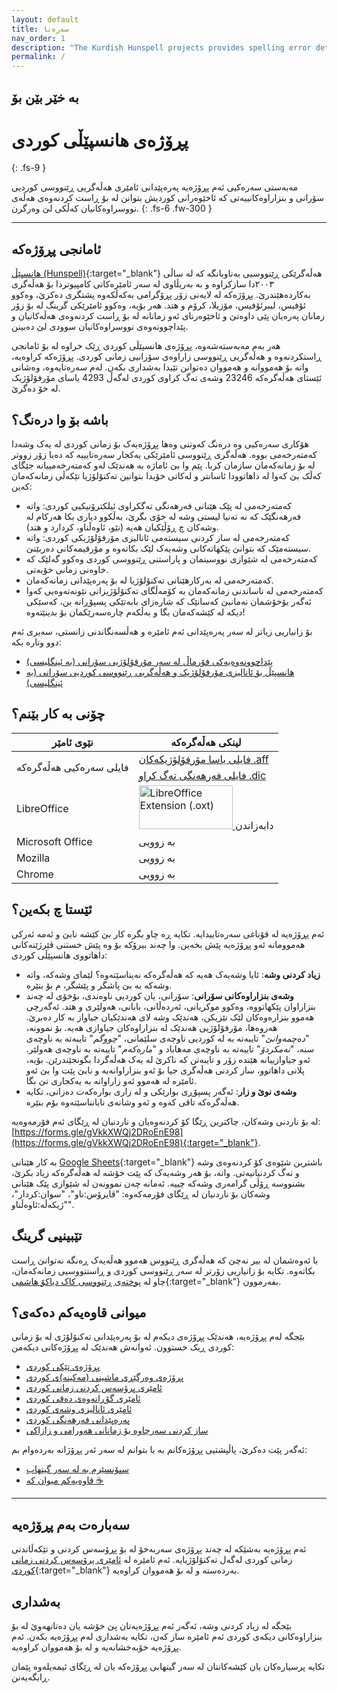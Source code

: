 ```yaml
---
layout: default
title: سەرەتا
nav_order: 1
description: "The Kurdish Hunspell projects provides spelling error detection and correction solutions for Kurdish language."
permalink: /
---
```


## بە خێر بێن بۆ
# پڕۆژەی هانسپێڵی کوردی
{: .fs-9 }

مەبەستی سەرەکیی ئەم پڕۆژەیە پەرەپێدانی ئامێری هەڵەگریی ڕێنووسی کوردیی سۆرانی و بنزاراوەکانییەتی کە ئاخێوەرانی کوردیش بتوانن لە بۆ ڕاست کردنەوەی هەڵەی نووسراوەکانیان کەڵکی لێ وەرگرن.
{: .fs-6 .fw-300 }

<!-- [دەست پێ کردن](#getting-started){: .btn .btn-primary .fs-5 .mb-4 .mb-md-0 .mr-2 } [View it on GitHub](https://github.com/pmarsceill/just-the-docs){: .btn .fs-5 .mb-4 .mb-md-0 } -->

---

## ئامانجی پڕۆژەکە

[هانسپێڵ (Hunspell)](http://hunspell.github.io/){:target="_blank"} هەڵەگرێکی ڕێنووسیی بەناوبانگە کە لە ساڵی ٢٠٠٣دا سازکراوە و بە بەربڵاوی لە سەر ئامێرەکانی کامپیوتردا بۆ هەڵەگری بەکاردەهێندرێ. پڕۆژەکە لە لایەنی زۆر پڕۆگرامی بەکەڵکەوە پشتگری دەکرێ، وەکوو ئۆفیس، لیبرئۆفیس، مۆزیلا، کرۆم و هتد. هەر بۆیە، وەکوو ئامێرێکی گرینگ لە بۆ زۆر زمانان پەرەیان پێی داوەتێ و ئاخێوەرنای ئەو زمانانە لە بۆ ڕاست کردنەوەی هەڵەکانیان و پێداچوونەوەی نووسراوەکانیان سوودی لێ دەبینن.

هەر بەم مەبەستەشەوە، پڕۆژەی هانسپێڵی کوردی ڕێک خراوە لە بۆ ئامانجی ڕاستکردنەوە و هەڵەگریی ڕێنووسی زاراوەی سۆرانیی زمانی کوردی. پڕۆژەکە کراوەیە، واتە بۆ هەمووانە و هەمووان دەتوانن تێیدا بەشداری بکەن. لەم سەرەتایەوە، وەشانی ئێستای هەڵەگرەکە 23246 وشەی تەگ کراوی کوردی لەگەڵ 4293 یاسای مۆرفۆلۆژیک لە خۆ دەگرێ.


## باشە بۆ وا درەنگ؟

هۆکاری سەرەکیی وە درەنگ کەوتنی وەها پڕۆژەیەک بۆ زمانی کوردی لە یەک وشەدا کەمتەرخەمی بووە. هەڵەگری ڕێنووسی ئامێرێکی یەکجار سەرەتایییە کە دەبا زۆر زووتر لە بۆ زمانەکەمان سازمان کربا. پێم وا بێ ئاماژە بە هەندێک لەو کەمتەرخەمییانە جێگای کەڵک بێ کەوا لە داهاتوودا ئاسانتر و لەکاتی خۆیدا بتوانین تەکنۆلۆژیا تێکەڵی زمانەکەمان کەین:


<ul>
  <li><span> کەمتەرخەمی لە پێک هێنانی فەرهەنگی تەگکراوی ئیلکترۆنیکیی کوردی: واتە فەرهەنگێک کە نە تەنیا لیستی وشە لە خۆی بگرێ، بەڵکوو دیاری بکا هەرکام لە وشەکان چ ڕۆڵێکیان هەیە (نێو، ئاوەڵناو، کردارد و هتد).</span></li>
  <li><span> کەمتەرخەمی لە ساز کردنی سیستەمی ئانالیزی مۆرفۆلۆژیکی کوردی: واتە سیستەمێک کە بتوانێ پێکهاتەکانی وشەیەک لێک بکاتەوە و مۆرفیمەکانی دەربێنێ.</span></li>
  <li><span>  کەمتەرخەمی لە شێوازی نووسینمان و پاراستنی ڕێنووسی کوردی وەکوو گەلێک کە خاوەنی زمانی خۆیەتی. </span></li>
  <li><span> کەمتەرخەمی لە بەرکارهێنانی تەکنۆلۆژیا لە بۆ پەرەپێدانی زمانەکەمان.</span></li>
  <li><span> کەمتەرخەمی لە ناساندنی زمانەکەمان بە کۆمەڵگای تەکنۆلۆژیزانی نێونەتەوەیی کەوا ئەگەر بۆخۆشمان نەمانبێ کەسانێک کە شارەزای بابەتێکی پسپۆڕانە بن، کەسێکی دیکە لە کێشەکەمان بگا و بەڵکەم چارەسەرێکمان بۆ بدینێتەوە!</span></li>
</ul>

بۆ زانیاریی زیاتر لە سەر پەرەپێدانی ئەم ئامێرە و هەڵسەنگاندنی زانستی، سەیری ئەم دوو وتارە بکە:

<ul>
  <li><span> <a href="https://arxiv.org/abs/2109.03942" target="_blank"> پێداچوونەوەیەکی فۆرماڵ لە سەر مۆرفۆلۆژیی سۆرانی (بە ئینگلیسی)</a></span></li>
  <li><span> <a href="https://arxiv.org/abs/2109.06374" target="_blank"> هانسپێڵ بۆ ئانالیزی مۆرفۆلۆژیک و هەڵەگریی ڕێنووسی کوردیی سۆرانی (بە ئینگلیسی)</a></span></li>
</ul>

## چۆنی بە کار بێنم؟

<table>
<thead>
  <tr>
    <th>نێوی ئامێر<br></th>
    <th>لینکی هەڵەگرەکە<br></th>
  </tr>
</thead>
<tbody>
  <tr>
    <td rowspan="2">فایلی سەرەکیی هەڵەگرەکە</td>
    <td><a href="https://github.com/sinaahmadi/KurdishHunspell/blob/main/ckb/ckb-Arab.aff" target="_blank">فایلی یاسا مۆرفۆلۆژیکەکان .aff</a> </td>
  </tr>
  <tr>
    <td><a href="https://github.com/sinaahmadi/KurdishHunspell/blob/main/ckb/ckb-Arab.dic" target="_blank">فایلی فەرهەنگی تەگ کراو .dic</a></td>
  </tr>
  <tr>
    <td>LibreOffice</td>
    <td><a href="https://github.com/sinaahmadi/KurdishHunspell/blob/main/extensions/ckb.oxt?raw=true/">
         <img alt="LibreOffice Extension (.oxt)" src="{{ baseurl.url }}/assets/images/oxt_logo.png" width="150" height="70">
      </a>دابەزاندن</td>
  </tr>
  <tr>
    <td>Microsoft Office</td>
    <td>بە زوویی</td>
  </tr>
  <tr>
    <td>Mozilla</td>
    <td>بە زوویی</td>
  </tr>
  <tr>
    <td>Chrome</td>
    <td>بە زوویی</td>
  </tr>
</tbody>
</table>


## ئێستا چ بکەین؟

ئەم پڕۆژەیە لە قۆناغی سەرەتاییدایە. تکایە ڕە چاو بگرە کار بێ کێشە نابێ و ئەمە ئەرکی هەموومانە ئەو پڕۆژەیە پێش بخەین. وا چەند بیرۆکە بۆ وە پێش خستنی ڤێرژێنەکانی داهاتووی هانسپێڵی کوردی:

<ul>
  <li><span><b>زیاد کردنی وشە</b>: ئایا وشەیەک هەیە کە هەڵەگرەکە نەیناسێتەوە؟ لێمای وشەکە، واتە وشەکە بە بێ پاشگر و پێشگر، م بۆ بنێرە.</span></li>
  <li><span><b>وشەی بنزاراوەکانی سۆرانی</b>: سۆرانی، یان کوردیی ناوەندی، بۆخۆی لە چەند بنزاراوان پێکهاتووە، وەکوو موکریانی، ئەردەڵانی، بابانی، هەولێری و هتد. ئەگەرچی هەموو بنزارەوەکان لێک نێزیکن، هەندێک وشە لای هەندێکیان جیاواز بە کار دەبرێ. هەروەها، مۆرفۆلۆژیی هەندێک لە بنزاراوەکان جیاوازی هەیە. بۆ نموونە، "<i>دەچمەوانێ</i>" تایبەتە بە لە کوردیی ناوچەی سلێمانی، "<i>چووگم</i>" تایبەتە بە ناوچەی سنە، "<i>نەمکردۆ</i>" تایبەتە بە ناوچەی مەهاباد و "<i>مارەکەم</i>" تایبەتە بە ناوچەی هەولێر. ئەو جیاوازییانە هێندە زۆر و تایبەتن کە ناکرێ لە یەک هەڵەگردا بگونجێندرێن. بۆیە، پلانی داهاتوو، ساز کردنی هەڵەگری جیا بۆ ئەو بنزاراوانەیە و نابێ پێت وا بێ ئەو ئامێرە لە هەموو ئەو زاراوانە بە یەکجاری تێ بگا.</span></li>
  <li><span><b>وشەی نوێ و زار</b>: ئەگەر پسپۆڕی بوارێکی و لە زاری بوارەکەت دەزانی، تکایە هەڵەگرەکە تاقی کەوە و ئەو وشانەی نایانناسێتەوە بۆم بنێرە.</span></li>
</ul>

لە بۆ ناردنی وشەکان، چاکترین ڕێگا کۆ کردنەوەیان و ناردنیان لە ڕێگای ئەم فۆرمەوەیە: [https://forms.gle/gVkkXWQj2DRoEnE98](https://forms.gle/gVkkXWQj2DRoEnE98){:target="_blank"}.

بە کار هێنانی [Google Sheets](https://docs.google.com/spreadsheets){:target="_blank"} باشترین شێوەی کۆ کردنەوەی وشە و تەگ کردنیانیەتی. واتە، بۆ هەر وشەیەک کە پێت خۆشە لە هەڵەگرەکە زیاد بکرێ، بشنووسە ڕۆڵی گرامەری وشەکە چییە. ئەمانە چەن نموونەن لە شێوازی پێک هێنانی وشەکان بۆ ناردنیان لە ڕێگای فۆرمەکەوە: "ڤایرۆس:ناو"، "سوان:کردار"، "ژیکەڵە:ئاوەڵناو".

## تێبینیی گرینگ
با ئەوەشمان لە بیر نەچێ کە هەڵەگری ڕێنووس هەموو هەڵەیەک ڕەنگە نەتوانێ ڕاست بکاتەوە. تکایە بۆ زانیاریی زۆرتر لە سەر ڕێنووسی کوردی و ڕاستنووسیی زمانەکەمان، چاو لە [پوختەی ڕێنووسی کاک دیاکۆ هاشمی](http://diyako.yageyziman.com/wp-content/uploads/2016/03/Puxtey_Renus_Diyako_2021_09_25.pdf){:target="_blank"} بفەرموون.



## میوانی قاوەیەکم دەکەی؟
بێجگە لەم پڕۆژەیە، هەندێک پڕۆژەی دیکەم لە بۆ پەرەپێدانی تەکنۆلۆژی لە بۆ زمانی کوردی ڕیک خستوون. ئەوانەش هەندێک لە پڕۆژەکانی دیکەمن:

<ul>
  <li><span><a href="https://kurdishxelatex.github.io/Sorani/" target="_blank">پڕۆژەی تێکی کوردی</a></span></li>
  <li><span><a href="https://github.com/sinaahmadi/KurdishMT" target="_blank">پڕۆژەی وەرگێڕی ماشینی (مەکینە)ی کوردی</a></span></li>
  <li><span><a href="https://github.com/sinaahmadi/klpt" target="_blank">ئامێری پرۆسەس کردنی زمانی کوردی</a></span></li>
  <li><span><a href="https://github.com/sinaahmadi/wergor" target="_blank">ئامێری گۆڕانەوەی دەقی کوردی</a></span></li>
  <li><span><a href="https://github.com/sinaahmadi/KurdishTokenization" target="_blank">ئامێری ئانالیزی وشەی کوردی</a></span></li>
  <li><span><a href="https://github.com/sinaahmadi/KurdishLexicography" target="_blank">پەرەپێدانی فەرهەنگی کوردی</a></span></li>
  <li><span><a href="https://github.com/sinaahmadi/ZazaGoraniCorpus" target="_blank">ساز کردنی سەرچاوە بۆ زمانانی هەورامی و زازاکی</a></span></li>
</ul>

ئەگەر پێت دەکرێ، پاڵپشتیی پڕۆژەکانم بە با بتوانم لە سەر ئەر پڕۆژانە بەردەوام بم:

<ul>
  <li><span><a href="https://github.com/sponsors/sinaahmadi/" target="_blank">سپۆنسێرم بە لە سەر گیتهاب</a></span></li>
  <li><span><a href="https://ko-fi.com/sinaahmadi" target="_blank">قاوەیەکم میوان کە ☕️</a></span></li>
</ul>



---

## سەبارەت بەم پڕۆژەیە

ئەم پڕۆژەیە بەشێکە لە چەند پڕۆژەی سەربەخۆ لە بۆ پڕۆسەس کردنی و تێکەڵاندنی زمانی کوردی لەگەل تەکنۆلۆژیایە. ئەم ئامێرە لە [ئامێری پرۆسەس کردنی زمانی کوردی](https://github.com/sinaahmadi/klpt){:target="_blank"} بەردەستە و لە بۆ هەمووان کراوەیە.

<!-- بۆ زنایاریی زیاتر لە سەر دۆخی ئێستای زمانی کوردی و پرۆسەس کردنی لە دنیای تەکنۆلۆژیادا، چاو لەم وتارە بکە. -->
## بەشداری

بێجگە لە زیاد کردنی وشە، ئەگەر ئەم پڕۆژەیەتان پێ خۆشە یان دەتانهەوێ لە بۆ بنزاراوەکانی دیکەی کوردی ئەم ئامێرە ساز کەن، تکایە بەشداری لەم پڕۆژەیە بکەن. ئەم پڕۆژەیە خۆبەخشانەیە و لە بۆ هەمووان کراوەیە.

تکایە پرسیارەکان یان کێشەکانتان لە سەر گیتهابی پڕۆژەکە یان لە ڕێگای ئیمەیلەوە پێمان ڕابگەیەنن.

<!-- Read more about becoming a contributor in [our GitHub repo](https://github.com/pmarsceill/just-the-docs#contributing). -->


<script src='https://storage.ko-fi.com/cdn/scripts/overlay-widget.js'></script>
<script>
  kofiWidgetOverlay.draw('sinaahmadi', {
    'type': 'floating-chat',
    'floating-chat.donateButton.text': 'Support me',
    'floating-chat.donateButton.background-color': '#00b9fe',
    'floating-chat.donateButton.text-color': '#fff'
  });
</script>
